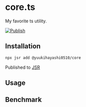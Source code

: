 # core.ts

My favorite ts utility.

[![Publish](https://github.com/YuukiHayashi0510/core.ts/actions/workflows/publish.yaml/badge.svg)](https://github.com/YuukiHayashi0510/core.ts/actions/workflows/publish.yaml)

## Installation

```sh
npx jsr add @yuukihayashi0510/core
``` 

Published to [JSR](https://jsr.io/@yuukihayashi0510/core)

## Usage

<!-- TODO: 記載 -->

## Benchmark

<!-- TODO: 記載 -->

